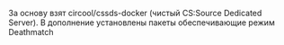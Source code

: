 За основу взят circool/cssds-docker (чистый CS:Source Dedicated Server).
В дополнение установлены пакеты обеспечивающие режим Deathmatch
